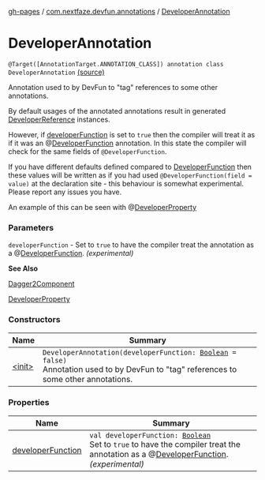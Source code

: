 [gh-pages](../../index.md) / [com.nextfaze.devfun.annotations](../index.md) / [DeveloperAnnotation](./index.md)

# DeveloperAnnotation

`@Target([AnnotationTarget.ANNOTATION_CLASS]) annotation class DeveloperAnnotation` [(source)](https://github.com/NextFaze/dev-fun/tree/master/devfun-annotations/src/main/java/com/nextfaze/devfun/annotations/Annotations.kt#L372)

Annotation used to by DevFun to "tag" references to some other annotations.

By default usages of the annotated annotations result in generated [DeveloperReference](../../com.nextfaze.devfun.core/-developer-reference/index.md) instances.

However, if [developerFunction](developer-function.md) is set to `true` then the compiler will treat it as if it was an @[DeveloperFunction](../-developer-function/index.md) annotation.
In this state the compiler will check for the same fields of `@DeveloperFunction`.

If you have different defaults defined compared to [DeveloperFunction](../-developer-function/index.md) then these values will be written as if you had used
`@DeveloperFunction(field = value)` at the declaration site - this behaviour is somewhat experimental. Please report any issues you have.

An example of this can be seen with @[DeveloperProperty](../-developer-property/index.md)

### Parameters

`developerFunction` - Set to `true` to have the compiler treat the annotation as a @[DeveloperFunction](../-developer-function/index.md). *(experimental)*

**See Also**

[Dagger2Component](../-dagger2-component/index.md)

[DeveloperProperty](../-developer-property/index.md)

### Constructors

| Name | Summary |
|---|---|
| [&lt;init&gt;](-init-.md) | `DeveloperAnnotation(developerFunction: `[`Boolean`](https://kotlinlang.org/api/latest/jvm/stdlib/kotlin/-boolean/index.html)` = false)`<br>Annotation used to by DevFun to "tag" references to some other annotations. |

### Properties

| Name | Summary |
|---|---|
| [developerFunction](developer-function.md) | `val developerFunction: `[`Boolean`](https://kotlinlang.org/api/latest/jvm/stdlib/kotlin/-boolean/index.html)<br>Set to `true` to have the compiler treat the annotation as a @[DeveloperFunction](../-developer-function/index.md). *(experimental)* |
